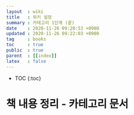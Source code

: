```yaml
---
layout  : wiki
title   : 위키 설정 
summary : 카테고리 1단계 (끝) 
date    : 2020-11-26 09:20:53 +0900
updated : 2020-11-26 09:22:03 +0900
tag     : books 
toc     : true
public  : true
parent  : [[index]] 
latex   : false
---
```

* TOC
{:toc}

# 책 내용 정리 - 카테고리 문서 
